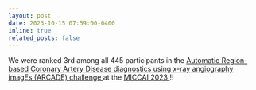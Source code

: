 ```yaml
---
layout: post
date: 2023-10-15 07:59:00-0400
inline: true
related_posts: false
---
```


We were ranked 3rd among all 445 participants in the <a href='https://arcade.grand-challenge.org/'> Automatic Region-based Coronary Artery Disease diagnostics using x-ray angiography imagEs (ARCADE) challenge </a> at the <a href='https://conferences.miccai.org/2023/en/'> MICCAI 2023 </a>!!
